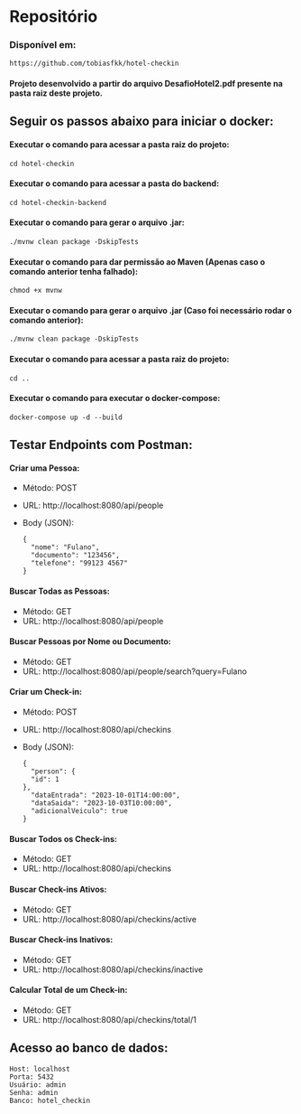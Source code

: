 # Repositório
### Disponível em:
    https://github.com/tobiasfkk/hotel-checkin
#### Projeto desenvolvido a partir do arquivo DesafioHotel2.pdf presente na pasta raiz deste projeto.
## Seguir os passos abaixo para iniciar o docker:
#### Executar o comando para acessar a pasta raiz do projeto:
    cd hotel-checkin
#### Executar o comando para acessar a pasta do backend:
    cd hotel-checkin-backend
#### Executar o comando para gerar o arquivo .jar:
    ./mvnw clean package -DskipTests
#### Executar o comando para dar permissão ao Maven (Apenas caso o comando anterior tenha falhado):
    chmod +x mvnw
#### Executar o comando para gerar o arquivo .jar (Caso foi necessário rodar o comando anterior):
    ./mvnw clean package -DskipTests
#### Executar o comando para acessar a pasta raiz do projeto:
    cd ..
#### Executar o comando para executar o docker-compose:
    docker-compose up -d --build
## Testar Endpoints com Postman:
#### Criar uma Pessoa:  
- Método: POST
- URL: http://localhost:8080/api/people
- Body (JSON):

      {
        "nome": "Fulano",
        "documento": "123456",
        "telefone": "99123 4567"
      }
#### Buscar Todas as Pessoas:  
- Método: GET
- URL: http://localhost:8080/api/people
#### Buscar Pessoas por Nome ou Documento:  
- Método: GET
- URL: http://localhost:8080/api/people/search?query=Fulano
#### Criar um Check-in:  
- Método: POST
- URL: http://localhost:8080/api/checkins
- Body (JSON):
      
      {
        "person": {
        "id": 1
      },
        "dataEntrada": "2023-10-01T14:00:00",
        "dataSaida": "2023-10-03T10:00:00",
        "adicionalVeiculo": true
      }
#### Buscar Todos os Check-ins:  
- Método: GET
- URL: http://localhost:8080/api/checkins
#### Buscar Check-ins Ativos:  
- Método: GET
- URL: http://localhost:8080/api/checkins/active
#### Buscar Check-ins Inativos:  
- Método: GET
- URL: http://localhost:8080/api/checkins/inactive
#### Calcular Total de um Check-in:  
- Método: GET
- URL: http://localhost:8080/api/checkins/total/1

## Acesso ao banco de dados:

    Host: localhost
    Porta: 5432
    Usuário: admin
    Senha: admin
    Banco: hotel_checkin